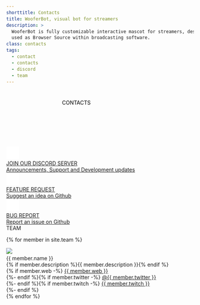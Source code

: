 ```yaml
---
shorttitle: Contacts
title: WooferBot, visual bot for streamers
description: >
  WooferBot is fully customizable interactive mascot for streamers, designed to be 
  used as Browser Source within broadcasting software.
class: contacts
tags:
  - contact
  - contacts
  - discord
  - team
---
```

<div class="heading">
    <span><svg><text x="50%" y="40px">CONTACTS</text></svg></span><br>
    <span></span>
    <span></span>
</div>
<div>
    <div>
        <a href="https://discord.gg/vpprtdE" target="_blank">
        <div class="contact">
            <div><img src="assets/images/icons/discord-mw.png"></div>
            <div>
                <div>JOIN OUR DISCORD SERVER</div>
                <div>Announcements, Support and Development updates</div>
            </div>
        </div>
        </a>
        <a href="https://github.com/tomaae/WooferBot/issues/new?assignees=&labels=enhancement&template=feature_request.md&title=%5BFeature%5D" target="_blank">
        <div class="contact">
            <div><img src="assets/images/icons/github-mw.png"></div>
            <div>
                <div>FEATURE REQUEST</div>
                <div>Suggest an idea on Github</div>
            </div>
        </div>
        </a>
        <a href="https://github.com/tomaae/WooferBot/issues/new?assignees=&labels=bug&template=bug_report.md&title=%5BBug%5D" target="_blank">
        <div class="contact">
            <div><img src="assets/images/icons/github-mw.png"></div>
            <div>
                <div>BUG REPORT</div>
                <div>Report an issue on Github</div>
            </div>
        </div>
        </a>
    </div>
    <div class="team"><span class="caption">TEAM</span>

{% for member in site.team %}
<div class="list_t">
    <div><img src="{{ site.github.url }}/assets/images/team/{{ member.anchor }}.png"></div>
    <div>
        <div>{{ member.name }}</div>
        <div>{% if member.description %}<span>{{ member.description }}</span>{% endif %}</div>
        <div>
{% if member.web -%}
<a class="icon website" href="{{ member.web }}" title="{{ member.web }}" target="_blank">{{ member.web }}</a><br>
{%- endif %}{% if member.twitter -%}
<a class="icon tweet" href="https://twitter.com/{{ member.twitter }}" target="_blank">@{{ member.twitter }}</a><br>
{%- endif %}{% if member.twitch -%}
<a class="icon twitch" href="https://www.twitch.tv/{{ member.twitch }}" target="_blank">{{ member.twitch }}</a><br>
{%- endif %}
</div></div></div>
{% endfor %}

</div></div>